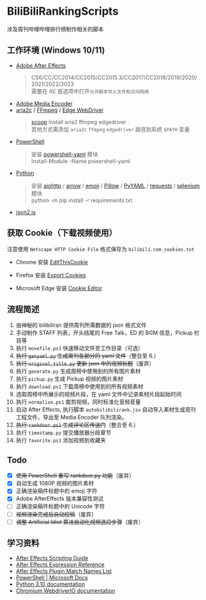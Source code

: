 # BiliBiliRankingScripts

涉及周刊哔哩哔哩排行榜制作相关的脚本

## 工作环境 (Windows 10/11)

- [Adobe After Effects](https://www.adobe.com/products/aftereffects.html)
    > CS6/CC/CC2014/CC2015/CC2015.3/CC2017/CC2018/2019/2020/2021/2022/2023  
    需要在 AE 首选项中打开`允许脚本写入文件和访问网络`
- [Adobe Media Encoder](https://www.adobe.com/products/media-encoder.html)
- [aria2c](https://aria2.github.io/) / [FFmpeg](https://ffmpeg.org/) / [Edge WebDriver](https://developer.microsoft.com/en-us/microsoft-edge/tools/webdriver/)
    > [scoop](https://scoop.sh/) install aria2 ffmpeg edgedriver  
    > 其他方式需添加 `aria2c` `ffmpeg` `edgedriver` 路径到系统 `$PATH` 变量
- [PowerShell](https://docs.microsoft.com/zh-cn/powershell/)
    > 安装 [powershell-yaml](https://www.powershellgallery.com/packages/powershell-yaml) 模块  
    > Install-Module -Name powershell-yaml
- [Python](https://www.python.org/)
    > 安装 [aiohttp](https://pypi.org/project/aiohttp/) / [arrow](https://pypi.org/project/arrow/) / [emoji](https://pypi.org/project/emoji/) / [Pillow](https://pypi.org/project/Pillow/) / [PyYAML](https://pypi.org/project/PyYAML/) / [requests](https://pypi.org/project/requests/) / [selenium](https://pypi.org/project/selenium/) 模块  
    > python -m pip install -r requirements.txt
- [json2.js](https://github.com/douglascrockford/JSON-js)

## 获取 Cookie（下载视频使用）

注意使用 `Netscape HTTP Cookie File` 格式保存为 `bilibili.com_cookies.txt`

- Chrome 安装 [EditThisCookie](https://chrome.google.com/webstore/detail/fngmhnnpilhplaeedifhccceomclgfbg)
- Firefox 安装 [Export Cookies](https://addons.mozilla.org/en-US/firefox/addon/export-cookies-txt/)

- Microsoft Edge 安装 [Cookie Editor](https://microsoftedge.microsoft.com/addons/detail/cookie-editor/ajfboaconbpkglpfanbmlfgojgndmhmc)

## 流程简述

1. 由神秘的 bilibiliran 提供周刊所需数据的 json 格式文件
2. 手动制作 STAFF 列表，开头结尾的 Free Talk，ED 的 BGM 信息，Pickup 栏目等
3. 执行 `movefile.ps1` 快速移动文件至工作目录（可选）
4. ~~执行 `genyaml.py` 生成周刊各部分的 yaml 文件~~（整合至 6.）
5. ~~执行 `original_title.py` 更新 json 中的视频标题~~（废弃）
6. 执行 `generate.py` 生成周榜中使用到的所有图片素材
7. 执行 `pickup.py` 生成 Pickup 视频的图片素材
8. 执行 `download.ps1` 下载周榜中使用到的所有视频素材
9. 选取周榜中所展示的视频片段，在 yaml 文件中记录素材片段起始时间
10. 执行 `normalize.ps1` 裁剪视频，同时标准化音频音量
11. 启动 After Effects, 执行脚本 `autobilibilirank.jsx` 自动导入素材生成周刊工程文件，导出至 Media Encoder 队列渲染。
12. ~~执行 `rankdoor.ps1` 生成评论区传送门~~（整合至 6.）
13. 执行 `timestamp.py` 提交播放器分段章节
14. 执行 `favorite.ps1` 添加视频到收藏夹

## Todo

- [x] ~~使用 PowerShell 重写 rankdoor.py 功能~~（废弃）
- [x] 自动生成 1080P 视频的图片素材
- [x] 正确渲染稿件标题中的 emoji 字符
- [x] Adobe AfterEffects 版本兼容性测试
- [ ] 正确渲染稿件标题中的 Unicode 字符
- [ ] ~~视频渲染完成后自动投稿~~（废弃）
- [ ] ~~调整 Artificial Idiot 算法自动化视频选段步骤~~（废弃）

## 学习资料

- [After Effects Scripting Guide](https://ae-scripting.docsforadobe.dev/)
- [After Effects Expression Reference](https://ae-expressions.docsforadobe.dev/)
- [After Effects Plugin Match Names List](https://fendrafx.com/utility/after-effects-plugin-match-names-list/)
- [PowerShell | Microsoft Docs](https://docs.microsoft.com/en-us/powershell/scripting/overview)
- [Python 3.10 documentation](https://docs.python.org/3.10/)
- [Chromium WebdriverIO documentation](https://webdriver.io/docs/api/chromium/)

